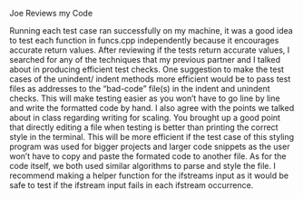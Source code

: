 Joe Reviews my Code

Running each test case ran successfully on my machine, it was a good idea to test each function in funcs.cpp 
independently because it encourages accurate return values. After reviewing if the tests return accurate values, 
I searched for any of the techniques that my previous partner and I talked about in producing efficient test checks. 
One suggestion to make the test cases of the unindent/ indent methods more efficient would be to pass test files 
as addresses to the “bad-code” file(s) in the indent and unindent checks. This will make testing easier as you
won’t have to go line by line and write the formatted code by hand. I also agree with the points we talked about 
in class regarding writing for scaling. You brought up a good point that directly editing a file when testing is 
better than printing the correct style in the terminal. This will be more efficient if the test case of this styling
program was used for bigger projects and larger code snippets as the user won’t have to copy and paste the formated
code to another file. As for the code itself, we both used similar algorithms to parse and style the file. I recommend 
making a helper function for the ifstreams input as it would be safe to test if the ifstream input fails in each ifstream 
occurrence.
